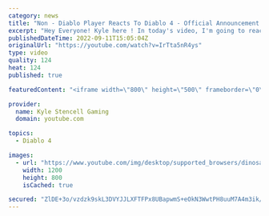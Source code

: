 ```yaml
---
category: news
title: "Non - Diablo Player Reacts To Diablo 4 - Official Announcement Cinematic Trailer | Blizzcon 2019"
excerpt: "Hey Everyone! Kyle here ! In today's video, I'm going to react to Diablo 4 Cinematic Trailer. Let me know what you thought of this ..."
publishedDateTime: 2022-09-11T15:05:04Z
originalUrl: "https://youtube.com/watch?v=IrTta5nR4ys"
type: video
quality: 124
heat: 124
published: true

featuredContent: "<iframe width=\"800\" height=\"500\" frameborder=\"0\" src=\"https://www.youtube.com/embed/IrTta5nR4ys\" allow=\"accelerometer; autoplay; encrypted-media; gyroscope; picture-in-picture\" allowfullscreen></iframe>"

provider:
  name: Kyle Stencell Gaming
  domain: youtube.com

topics:
  - Diablo 4

images:
  - url: "https://www.youtube.com/img/desktop/supported_browsers/dinosaur.png"
    width: 1200
    height: 800
    isCached: true

secured: "ZlDE+3o/vzdzk9skL3DVYJJLXFTFPx8UBapwmS+eOkN3WwtPH8uuM7A4m3ik/TevCRPcrbuQYBEZZ/K2xMRsqEmOqXejvKdcugVWe1hDv7c+FHXSsCogVtyvGFJyccchvhNWpYFJvHCmvW6VOzOJkYO6j26S7Ql0UH7RT6V6ndK2s9mFWYkN83fx0mEq9vBx5KwvNhuDJ1xFHpqxRbHhIZcb2x5WbUAhbWKtsmVgHPRhJRsHU2V6amdnAIXSyIUirDXi+KT+EjEBF5u3S+0yIrWyduxZDfoocajpZ9Dcp54vxjKLjcx6OkF3pmeDzzGgo4m/SgcUPh4TdGyi2W1AWyenRx+6brHpKm/kxuUGpdT6QqarUwpRMtel25NWhdNh5le5J7MZdWqw/anjCbhdFQOpyRXVsJxs3CTzUkCsDVU=;5gM1j7pnDktmLcFvMGHwBw=="
---
```


